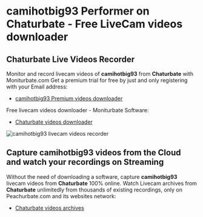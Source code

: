 # camihotbig93 Performer on Chaturbate - Free LiveCam videos downloader

## Chaturbate Live Videos Recorder

Monitor and record livecam videos of **camihotbig93** from **Chaturbate** with Moniturbate.com
Get a premium trial for free by just and only registering with your Email address:
* [camihotbig93 Premium videos downloader](https://moniturbate.com/request-demo-licence-key.html)

Free livecam videos downloader - Moniturbate Software:
* [Chaturbate videos downloader](https://moniturbate.com/moniturbate-download-software.html)

![camihotbig93 livecam videos recorder](https://peachurnet.com/templates/moniturbate-software.png)


## Capture camihotbig93 videos from the Cloud and watch your recordings on Streaming

Without the need of downloading a software, capture **camihotbig93** livecam videos from **Chaturbate** 100% online.
Watch Livecam archives from **Chaturbate** unlimitedly from thousands of existing recordings, only on Peachurbate.com and its websites network:
* [Chaturbate videos archives](https://peachurnet.com/)